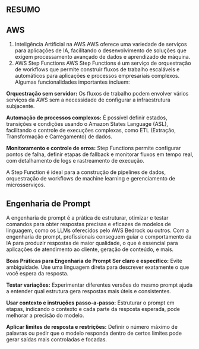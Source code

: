 ## RESUMO ##
## AWS ## 
  1. Inteligência Artificial na AWS 
    AWS oferece uma variedade de serviços para aplicações de IA, facilitando o desenvolvimento de soluções que exigem processamento avançado de dados e 
     aprendizado de máquina.
  2. AWS Step Functions
    AWS Step Functions é um serviço de orquestração de workflows que permite construir fluxos de trabalho escaláveis e automáticos para aplicações e
    processos empresariais complexos. Algumas funcionalidades importantes incluem:

  **Orquestração sem servidor:** Os fluxos de trabalho podem envolver vários serviços da AWS sem a necessidade de configurar a infraestrutura subjacente.
  
  **Automação de processos complexos:** É possível definir estados, transições e condições usando o Amazon States Language (ASL), facilitando o controle de 
  execuções complexas, como ETL (Extração, Transformação e Carregamento) de dados.
  
  **Monitoramento e controle de erros:** Step Functions permite configurar pontos de falha, definir etapas de fallback e monitorar fluxos em tempo real, 
  com detalhamento de logs e rastreamento de execução.
  
  A Step Function é ideal para a construção de pipelines de dados, orquestração de workflows de machine learning e gerenciamento de microsserviços.

  ## Engenharia de Prompt ##
   A engenharia de prompt é a prática de estruturar, otimizar e testar comandos para obter respostas precisas e eficazes de modelos de linguagem,
  como os LLMs oferecidos pelo AWS Bedrock ou outros. Com a engenharia de prompt, profissionais conseguem guiar o comportamento da IA para produzir respostas 
  de maior qualidade, o que é essencial para aplicações de atendimento ao cliente, geração de conteúdo, e mais.

**Boas Práticas para Engenharia de Prompt**
**Ser claro e específico:** Evite ambiguidade. Use uma linguagem direta para descrever exatamente o que você espera da resposta.

**Testar variações:** Experimentar diferentes versões do mesmo prompt ajuda a entender qual estrutura gera respostas mais úteis e consistentes.

**Usar contexto e instruções passo-a-passo:** Estruturar o prompt em etapas, indicando o contexto e cada parte da resposta esperada, pode melhorar a precisão do modelo.

**Aplicar limites de resposta e restrições:** Definir o número máximo de palavras ou pedir que o modelo responda dentro de certos limites pode gerar saídas mais controladas e focadas.
